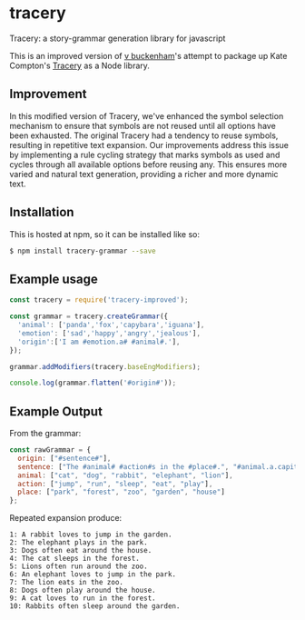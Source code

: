 # tracery
Tracery: a story-grammar generation library for javascript

This is an improved version of [v buckenham](https://github.com/v21/tracery)'s attempt to package up Kate Compton's [Tracery](https://github.com/galaxykate/tracery/) as a Node library.

## Improvement

In this modified version of Tracery, we've enhanced the symbol selection mechanism to ensure that symbols are not reused until all options have been exhausted. The original Tracery had a tendency to reuse symbols, resulting in repetitive text expansion. Our improvements address this issue by implementing a rule cycling strategy that marks symbols as used and cycles through all available options before reusing any. This ensures more varied and natural text generation, providing a richer and more dynamic text.

## Installation

This is hosted at npm, so it can be installed like so:

```bash
$ npm install tracery-grammar --save
```

## Example usage

```javascript
const tracery = require('tracery-improved');

const grammar = tracery.createGrammar({
  'animal': ['panda','fox','capybara','iguana'],
  'emotion': ['sad','happy','angry','jealous'],
  'origin':['I am #emotion.a# #animal#.'],
});

grammar.addModifiers(tracery.baseEngModifiers); 

console.log(grammar.flatten('#origin#'));
```

## Example Output

From the grammar:

```js
const rawGrammar = {
  origin: ["#sentence#"],
  sentence: ["The #animal# #action#s in the #place#.", "#animal.a.capitalize# loves to #action# in the #place#.", "#animal.capitalize#s often #action# around the #place#."],
  animal: ["cat", "dog", "rabbit", "elephant", "lion"],
  action: ["jump", "run", "sleep", "eat", "play"],
  place: ["park", "forest", "zoo", "garden", "house"]
};
```

Repeated expansion produce:

```plaintext
1: A rabbit loves to jump in the garden.
2: The elephant plays in the park.
3: Dogs often eat around the house.
4: The cat sleeps in the forest.
5: Lions often run around the zoo.
6: An elephant loves to jump in the park.
7: The lion eats in the zoo.
8: Dogs often play around the house.
9: A cat loves to run in the forest.
10: Rabbits often sleep around the garden.
```
